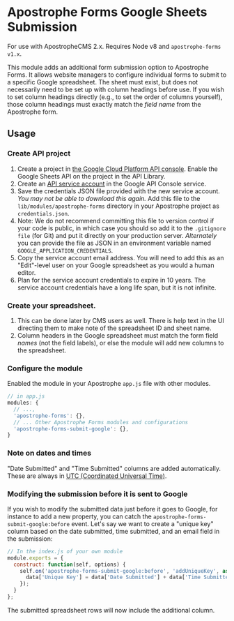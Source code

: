 # Apostrophe Forms Google Sheets Submission

For use with ApostropheCMS 2.x. Requires Node v8 and `apostrophe-forms v1.x`.

This module adds an additional form submission option to Apostrophe Forms. It allows website managers to configure individual forms to submit to a specific Google spreadsheet. The sheet must exist, but does not necessarily need to be set up with column headings before use. If you wish to set column headings directly (e.g., to set the order of columns yourself), those column headings must exactly match the *field name* from the Apostrophe form.

## Usage

### Create API project

1. Create a project in [the Google Cloud Platform API console](https://console.developers.google.com/apis/dashboard). Enable the Google Sheets API on the project in the API Library.
2. Create an [API service account](https://cloud.google.com/iam/docs/service-accounts) in the Google API Console service.
3. Save the credentials JSON file provided with the new service account. *You may not be able to download this again.* Add this file to the `lib/modules/apostrophe-forms` directory in your Apostrophe project as `credentials.json`.
  1. Note: We do not recommend committing this file to version control if your code is public, in which case you should so add it to the `.gitignore file` (for Git) and put it directly on your production server. *Alternately* you can provide the file as JSON in an environment variable named `GOOGLE_APPLICATION_CREDENTIALS`.
4. Copy the service account email address. You will need to add this as an "Edit"-level user on your Google spreadsheet as you would a human editor.
5. Plan for the service account credentials to expire in 10 years. The service account credentials have a long life span, but it is not infinite.

### Create your spreadsheet.

1. This can be done later by CMS users as well. There is help text in the UI directing them to make note of the spreadsheet ID and sheet name.
2. Column headers in the Google spreadsheet must match the form field *names* (not the field labels), or else the module will add new columns to the spreadsheet.

### Configure the module
Enabled the module in your Apostrophe `app.js` file with other modules.

```javascript
// in app.js
modules: {
  // ...,
  'apostrophe-forms': {},
  // ... Other Apostrophe Forms modules and configurations
  'apostrophe-forms-submit-google': {},
}
```

### Note on dates and times

"Date Submitted" and "Time Submitted" columns are added automatically. These are always in [UTC (Coordinated Universal Time)](https://en.wikipedia.org/wiki/Coordinated_Universal_Time).

### Modifying the submission before it is sent to Google

If you wish to modify the submitted data just before it goes to Google, for instance to add a new property, you can catch the `apostrophe-forms-submit-google:before` event. Let's say we want to create a "unique key" column based on the date submitted, time submitted, and an email field in the submission:

```javascript
// In the index.js of your own module
module.exports = {
  construct: function(self, options) {
    self.on('apostrophe-forms-submit-google:before', 'addUniqueKey', async (req, form, data) => {
      data['Unique Key'] = data['Date Submitted'] + data['Time Submitted'] + data.email;
    });
  }
};
```

The submitted spreadsheet rows will now include the additional column.
